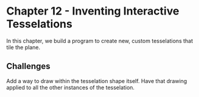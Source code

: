 # Chapter 12 - Inventing Interactive Tesselations

In this chapter, we build a program to create new, custom tesselations that tile the plane.

## Challenges

Add a way to draw within the tesselation shape itself. Have that drawing applied to all the other instances of the tesselation.
